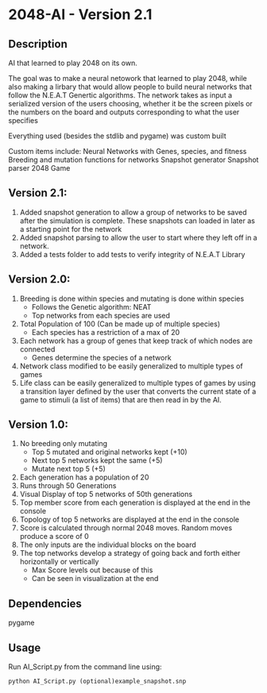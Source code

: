 # 2048-AI - Version 2.1

## Description
AI that learned to play 2048 on its own. 

The goal was to make a neural netowork that learned to play 2048, while also making a lirbary that would allow people to build neural networks that follow the N.E.A.T Genertic algorithms.
The network takes as input a serialized version of the users choosing, whether it be the screen pixels or the numbers on the board and outputs corresponding to what the user specifies

Everything used (besides the stdlib and pygame) was custom built

Custom items include:
    Neural Networks with Genes, species, and fitness
    Breeding and mutation functions for networks
    Snapshot generator
    Snapshot parser
    2048 Game

## Version 2.1:
1. Added snapshot generation to allow a group of networks to be saved after the simulation is complete. These snapshots can loaded in later as a starting point for the network
2. Added snapshot parsing to allow the user to start where they left off in a network.
3. Added a tests folder to add tests to verify integrity of N.E.A.T Library

## Version 2.0:  
1. Breeding is done within species and mutating is done within species  
    - Follows the Genetic algorithm: NEAT  
    - Top networks from each species are used
2. Total Population of 100 (Can be made up of multiple species)
    - Each species has a restriction of a max of 20
3. Each network has a group of genes that keep track of which nodes are connected
    - Genes determine the species of a network
4. Network class modified to be easily generalized to multiple types of games
5. Life class can be easily generalized to multiple types of games by using a transition layer defined by the user that converts the current state of a game to stimuli (a list of items) that are then read in by the AI.

## Version 1.0:  
1. No breeding only mutating
    - Top 5 mutated and original networks kept (+10)
    - Next top 5 networks kept the same (+5)
    - Mutate next top 5 (+5)
2. Each generation has a population of 20
3. Runs through 50 Generations
4. Visual Display of top 5 networks of 50th generations
5. Top member score from each generation is displayed at the end in the console
6. Topology of top 5 networks are displayed at the end in the console
7. Score is calculated through normal 2048 moves. Random moves produce a score of 0
8. The only inputs are the individual blocks on the board
9. The top networks develop a strategy of going back and forth either horizontally or vertically
    - Max Score levels out because of this
    - Can be seen in visualization at the end
  
## Dependencies
pygame

## Usage
Run AI_Script.py from the command line using:
  ```
  python AI_Script.py (optional)example_snapshot.snp
  ```